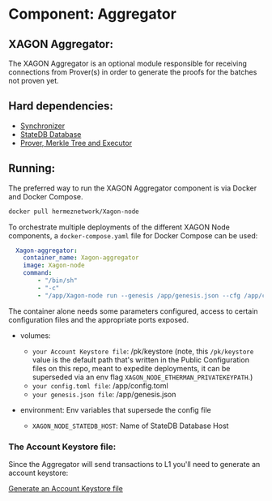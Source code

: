 # Component: Aggregator

## XAGON Aggregator:

The XAGON Aggregator is an optional module responsible for receiving connections from Prover(s) in order to generate the proofs for the batches not proven yet.

## Hard dependencies:

- [Synchronizer](./synchronizer.md)
- [StateDB Database](./databases.md)
- [Prover, Merkle Tree and Executor](./prover.md)

## Running:

The preferred way to run the XAGON Aggregator component is via Docker and Docker Compose.

```bash
docker pull hermeznetwork/Xagon-node
```

To orchestrate multiple deployments of the different XAGON Node components, a `docker-compose.yaml` file for Docker Compose can be used:

```yaml
  Xagon-aggregator:
    container_name: Xagon-aggregator
    image: Xagon-node
    command:
        - "/bin/sh"
        - "-c"
        - "/app/Xagon-node run --genesis /app/genesis.json --cfg /app/config.toml --components aggregator"
```

The container alone needs some parameters configured, access to certain configuration files and the appropriate ports exposed.

- volumes:
    - `your Account Keystore file`: /pk/keystore (note, this `/pk/keystore` value is the default path that's written in the Public Configuration files on this repo, meant to expedite deployments, it can be superseded via an env flag `XAGON_NODE_ETHERMAN_PRIVATEKEYPATH`.)
    - `your config.toml file`: /app/config.toml
    - `your genesis.json file`: /app/genesis.json

- environment: Env variables that supersede the config file
    - `XAGON_NODE_STATEDB_HOST`: Name of StateDB Database Host

### The Account Keystore file:

Since the Aggregator will send transactions to L1 you'll need to generate an account keystore:

[Generate an Account Keystore file](./account_keystore.md)
